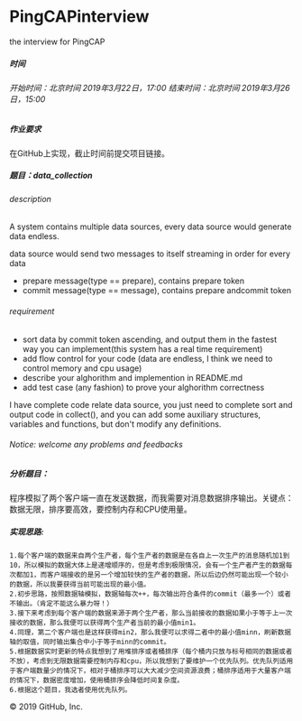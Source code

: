 # PingCAPinterview

the interview for PingCAP

##### 时间

###### 开始时间：北京时间 2019年3月22日，17:00       结束时间：北京时间 2019年3月26日，15:00

##### 作业要求

在GitHub上实现，截止时间前提交项目链接。

##### 题目：data_collection

###### description

A system contains multiple data sources, every data source would generate data endless.

data source would send two messages to itself streaming in order for every data

- prepare message(type == prepare), contains prepare token
- commit message(type == message), contains prepare andcommit token

###### requirement

- sort data by commit token ascending, and output them in the fastest way you can implement(this system has a real time requirement)
- add flow control for your code (data are endless, I think we need to control memory and cpu usage) 
- describe your alghorithm and implemention in README.md
- add test case (any fashion) to prove your alghorithm correctness

I have complete code relate data source, you just need to complete sort and output code in collect(), and you can add some auxiliary structures, variables and functions, but don't modify any definitions.

###### Notice: welcome any problems and feedbacks

##### 分析题目：

​        程序模拟了两个客户端一直在发送数据，而我需要对消息数据排序输出。关键点：数据无限，排序要高效，要控制内存和CPU使用量。

##### 实现思路:

    1.每个客户端的数据来自两个生产者，每个生产者的数据是在各自上一次生产的消息随机加1到10，所以模拟的数据大体上是递增顺序的，但是考虑到极限情况，会有一个生产者产生的数据每次都加1，而客户端接收的是另一个增加较快的生产者的数据，所以后边仍然可能出现一个较小的数据，所以我要获得当前可能出现的最小值。
    2.初步思路，按照数据轴模拟，数据轴每次++，每次输出符合条件的commit（最多一个）或者不输出。（肯定不能这么暴力呀！）
    3.接下来考虑到每个客户端的数据来源于两个生产者，那么当前接收的数据如果小于等于上一次接收的数据，那么我便可以获得两个生产者当前的最小值min1。
    4.同理，第二个客户端也是这样获得min2，那么我便可以求得二者中的最小值minn，刷新数据轴的取值，同时输出集合中小于等于minn的commit。
    5.根据数据实时更新的特点我想到了用堆排序或者桶排序（每个桶内只放与标号相同的数据或者不放），考虑到无限数据需要控制内存和cpu，所以我想到了要维护一个优先队列。优先队列适用于客户端数量少的情况下，相对于桶排序可以大大减少空间资源浪费；桶排序适用于大量客户端的情况下，数据密度增加，使用桶排序会降低时间复杂度。
    6.根据这个题目，我选者使用优先队列。

© 2019 GitHub, Inc.



